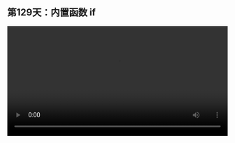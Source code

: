 ## 第129天：内置函数 if

<video width="100%" controls controlslist="nodownload nofullscreen noremoteplayback" disablePictureInPicture>
  <source src="https://api.keepwork.com/ts-storage/siteFiles/19602/raw#1610109238965session129 内置函数if.webm" type="video/webm">
  <source src="https://api.keepwork.com/ts-storage/siteFiles/19603/raw#1610109276819session129 内置函数if_small.mp4" type="video/mp4" />
   
  你的浏览器不支持播放
</video>
<style>
video::-webkit-media-controls-fullscreen-button {
    display: none;
}
</style>


### 字幕
下面我们来看**if函数**。**if中文是如果的意思，它需要配合then和end来使用，也就是如果(if)那么(then)的意思。** 我们用一个例子来说明它的用法。

```lua
function testword(a)
     if (a=="hello") then
          log("a是hello")
     end
end
testword("hello")
testword("xxx")
```

我们先来定义一个函数testword，如果(if)a等于hello，也就是a和字符串hello完全相同，那么(then)我们输出`a是hello`。下面我们来调用testword函数两次，输入分别是hello和xxx。

```lua
function testword(a)
     if (a=="hello") then
          log("a是hello")
     end
end
testword("hello")
testword("xxx")
```
我们运行一下，可以看到它只输出了`a是hello`，也就是说**if函数会根据括号中函数的返回值来决定是否会执行then和end之间的代码。**
比如上面的代码中，如果a等于hello，那么这行代码才会执行，log才有输出。否则输入是xxx，那么log这行代码并不会执行。

我们同样还可以使用**else关键字**。**else是否则的意思。** 我们在它后面加上`log("a不是hello")`。

```lua
function testword(a)
    if (a == "hello") then
        log("a是hello")
    else
        log("a不是hello")
    end
end
testword("hello") -- a是hello
testword("xxx") -- a不是hello
```

那么这段代码的意思是: **如果a和字符串hello完全相同，则执行then和else之间的代码，否则将执行else和end之间的代码。** 

此时我们再运行，可以看到输出了两行:
- `testword("hello")`输出了`a是hello`。
- `testword("xxx")`输出了`a不是hello`。

我们看到if函数是编程语言中唯一一个有多种形态的特殊函数，它可以由多个像`then end else`这样的关键字构成。

比如它还可以加入**elseif关键字**，也就是**否则如果**，如下面：
```lua
function testword(a)
    if (a == "hello") then
         log("a是hello")
    elseif(a == "world") then
         log("a是world")
    else
         log("a不是hello, 也不是world")
    end
end
```
`elseif`(否则如果)a`==`world，那么输出`a是world`；再用else关键字，也就是否则输出`a不是hello，也不是world`。也就是**前两个括号中的函数返回false时才会执行最后一个else和end之间的代码。** 

整体来说，**if函数中至少要有then和end，同时还可以有任意多个elseif和一个else。if函数最终的实现效果是依次执行括号中的代码，直到有一行代码返回真，则执行后面的代码。** 换句话说，上述**由关键字隔开的三段代码永远只有一段会执行。**

下面我们再加一行`testword("world")`，运行一下，可以看到输出了三行结果：
```lua
function testword(a)
  if (a == "hello") then
     log("a是hello")
  elseif(a == "world") then
     log("a是world")
  else
     log("a不是hello, 也不是world")
  end
end
testword("hello")
testword("world")
testword("xxx")
```
- `testword("hello")`输出了`a是hello`。
- `testword("world")`输出了`a是world`。
- `testword("xxx")`输出了`A不是hello也不是word`。

当然我们也可以不使用elseif，用两个if函数来写。例如在第一个if函数的else和end之间再加入另一个if函数，那么结果也是一样的。如下：
 
```lua
function testword(a)
  if (a == "hello") then
     log("a是hello")
  else
     if(a == "world") then
          log("a是world")
     else
          log("a不是hello, 也不是world")
     end
  end
end
testword("hello")
testword("world")
testword("xxx")
```

为了避免嵌套，让逻辑更清晰，我们还是用第一种写法。**if, then, elseif, else, end是系统内置的`关键字`，它们可以共同的十分灵活的定义若干输入和输出之间的条件触发关系。**